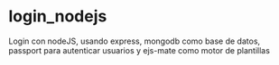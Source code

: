 # login_nodejs
Login con nodeJS, usando express, mongodb como base de datos, passport para autenticar usuarios y ejs-mate como motor de plantillas
